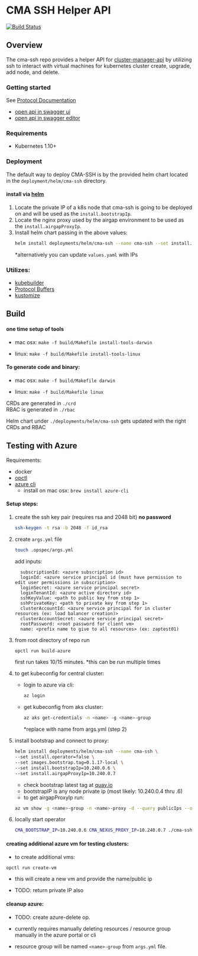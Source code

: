 
# CMA SSH Helper API
[![Build Status](https://jenkins.migrations.cnct.io/buildStatus/icon?job=cma-ssh/master)](https://jenkins.migrations.cnct.io/job/cma-ssh/job/master/)

## Overview

The cma-ssh repo provides a helper API for [cluster-manager-api](https://github.com/samsung-cnct/cluster-manager-api) by utilizing ssh to interact with virtual machines for kubernetes cluster create, upgrade, add node, and delete.

### Getting started

See [Protocol Documentation](https://github.com/samsung-cnct/cma-ssh/blob/master/docs/api-generated/api.md)
- [open api in swagger ui](http://petstore.swagger.io/?url=https://raw.githubusercontent.com/samsung-cnct/cma-ssh/master/assets/generated/swagger/api.swagger.json)
- [open api in swagger editor](https://editor.swagger.io/?url=https://raw.githubusercontent.com/samsung-cnct/cma-ssh/master/assets/generated/swagger/api.swagger.json)


### Requirements
- Kubernetes 1.10+

### Deployment
The default way to deploy CMA-SSH is by the provided helm chart located in the `deployment/helm/cma-ssh` directory.

#### install via [helm](https://helm.sh/docs/using_helm/#quickstart)
1. Locate the private IP of a k8s node that cma-ssh is going to be deployed on and will be used as the `install.bootstrapIp`.
1. Locate the nginx proxy used by the airgap environment to be used as the  `install.airgapProxyIp`.
1. Install helm chart passing in the above values:
    ```bash
    helm install deployments/helm/cma-ssh --name cma-ssh --set install.bootstrapIp="ip from step 1" --set install.airgapProxyIp="ip of step 2"
    ```
    *alternatively you can update `values.yaml` with IPs

### Utilizes:
- [kubebuilder](https://github.com/kubernetes-sigs/kubebuilder)
- [Protocol Buffers](https://developers.google.com/protocol-buffers)
- [kustomize]()

## Build 
#### one time setup of tools
- mac osx: 
`make -f build/Makefile install-tools-darwin`

- linux:
`make -f build/Makefile install-tools-linux`

#### To generate code and binary:
- mac osx: 
`make -f build/Makefile darwin`

- linux:
`make -f build/Makefile linux`

CRDs are generated in `./crd`  
RBAC is generated in `./rbac`

Helm chart under `./deployments/helm/cma-ssh` gets updated with the right CRDs and RBAC

## Testing with Azure

Requirements:
- docker
- [opctl](https://opctl.io/docs/getting-started/opctl.html)
- [azure cli](https://docs.microsoft.com/en-us/cli/azure/install-azure-cli?view=azure-cli-latest)
    - install on mac osx: `brew install azure-cli`

#### Setup steps:
1. create the ssh key pair (requires rsa and 2048 bit)
    **no password**
    ```bash
    ssh-keygen -t rsa -b 2048 -f id_rsa
    ```
    
2. create `args.yml` file
    ```bash
    touch .opspec/args.yml
    ```
    add inputs:
    ```$xslt
      subscriptionId: <azure subscription id>
      loginId: <azure service principal id (must have permission to edit user permissions in subscription>
      loginSecret: <azure service principal secret>
      loginTenantId: <azure active directory id>
      sshKeyValue: <path to public key from step 1>
      sshPrivateKey: <path to private key from step 1>
      clusterAccountId: <azure service principal for in cluster resources (ex: load balancer creation)>
      clusterAccountSecret: <azure service principal secret>
      rootPassword: <root password for client vm>
      name: <prefix name to give to all resources> (ex: zaptest01)
    ```

3. from root directory of repo run 
    ```bash
    opctl run build-azure
    ```
    first run takes 10/15 minutes. *this can be run multiple times
    
4. to get kubeconfig for central cluster:
    - login to azure via cli: 
        ```bash
        az login
        ```
    - get kubeconfig from aks cluster: 
        ```bash
        az aks get-credentials -n <name> -g <name>-group
        ```
        *replace with name from args.yml (step 2)

5. install bootstrap and connect to proxy: 
    ```bash
    helm install deployments/helm/cma-ssh --name cma-ssh \
    --set install.operator=false \
    --set images.bootstrap.tag=0.1.17-local \
    --set install.bootstrapIp=10.240.0.6 \
    --set install.airgapProxyIp=10.240.0.7
    ```
    * check bootstrap latest tag at [quay.io](https://quay.io/repository/samsung_cnct/cma-ssh-bootstrap?tab=tags)
    * bootstrapIP is any node private ip (most likely: 10.240.0.4 thru .6)
    * to get airgapProxyIp run:
    ```bash
    az vm show -g <name>-group -n <name>-proxy -d --query publicIps --out tsv
    ``` 
6. locally start operator 
    ```bash
    CMA_BOOTSTRAP_IP=10.240.0.6 CMA_NEXUS_PROXY_IP=10.240.0.7 ./cma-ssh
    ```

#### creating additional azure vm for testing clusters:
* to create additional vms:
```bash
opctl run create-vm
```
* this will create a new vm and provide the name/public ip

* TODO: return private IP also

#### cleanup azure:
* TODO: create azure-delete op.

* currently requires manually deleting resources / resource group manually in the azure portal or cli

* resource group will be named `<name>-group` from `args.yml` file.
